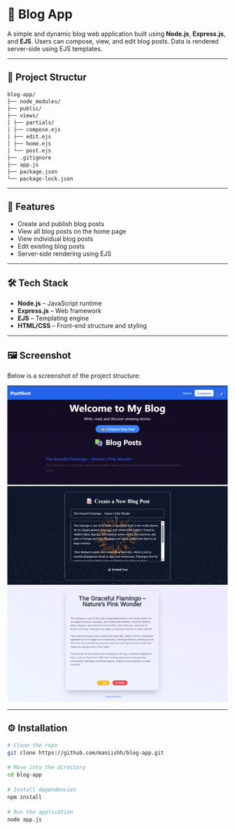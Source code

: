 # 📝 Blog App

A simple and dynamic blog web application built using **Node.js**, **Express.js**, and **EJS**. Users can compose, view, and edit blog posts. Data is rendered server-side using EJS templates.

---

## 📁 Project Structur
```
blog-app/
├── node_modules/ 
├── public/ 
├── views/  
│ ├── partials/  
│ ├── compose.ejs  
│ ├── edit.ejs  
│ ├── home.ejs 
│ └── post.ejs 
├── .gitignore  
├── app.js 
├── package.json  
└── package-lock.json  

```
---

## 🚀 Features

- Create and publish blog posts
- View all blog posts on the home page
- View individual blog posts
- Edit existing blog posts
- Server-side rendering using EJS

---

## 🛠️ Tech Stack

- **Node.js** – JavaScript runtime
- **Express.js** – Web framework
- **EJS** – Templating engine
- **HTML/CSS** – Front-end structure and styling

---

## 🖼️ Screenshot

Below is a screenshot of the project structure:

![Home Page Screenshot](public/images/HomePage.png)
![Home Page Screenshot](public/images/ComposePage.png)
![Home Page Screenshot](public/images/Post.png)


 

---

## ⚙️ Installation

```bash
# Clone the repo
git clone https://github.com/maniishh/blog-app.git

# Move into the directory
cd blog-app

# Install dependencies
npm install

# Run the application
node app.js
